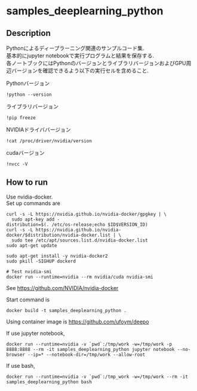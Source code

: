# samples_deeplearning_python

## Description

Pythonによるディープラーニング関連のサンプルコード集.  
基本的にjupyter notebookで実行プログラムと結果を保存する.  
各ノートブックにはPythonのバージョンとライブラリバージョンおよびGPU周辺バージョンを確認できるよう以下の実行セルを含めること.

Pythonバージョン
```
!python --version
```

ライブラリバージョン
```
!pip freeze
```

NVIDIAドライババージョン
```
!cat /proc/driver/nvidia/version
```

cudaバージョン
```
!nvcc -V
```

## How to run

Use nvidia-docker.  
Set up commands are

```
curl -s -L https://nvidia.github.io/nvidia-docker/gpgkey | \
  sudo apt-key add -
distribution=$(. /etc/os-release;echo $ID$VERSION_ID)
curl -s -L https://nvidia.github.io/nvidia-docker/$distribution/nvidia-docker.list | \
  sudo tee /etc/apt/sources.list.d/nvidia-docker.list
sudo apt-get update

sudo apt-get install -y nvidia-docker2
sudo pkill -SIGHUP dockerd

# Test nvidia-smi
docker run --runtime=nvidia --rm nvidia/cuda nvidia-smi
```

See https://github.com/NVIDIA/nvidia-docker

Start command is

```
docker build -t samples_deeplearning_python .
```

Using container image is https://github.com/ufoym/deepo  

If use jupyter notebook, 

```
docker run --runtime=nvidia -v `pwd`:/tmp/work -w=/tmp/work -p 8888:8888 --rm -it samples_deeplearning_python jupyter notebook --no-browser --ip=* --notebook-dir=/tmp/work --allow-root
```

If use bash,

```
docker run --runtime=nvidia -v `pwd`:/tmp_work -w=/tmp/work --rm -it samples_deeplearning_python bash
```
